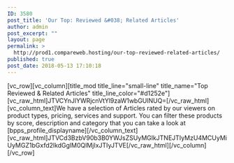 ```yaml
---
ID: 3580
post_title: 'Our Top: Reviewed &#038; Related Articles'
author: admin
post_excerpt: ""
layout: page
permalink: >
  http://prod1.compareweb.hosting/our-top-reviewed-related-articles/
published: true
post_date: 2018-05-13 17:10:18
---
```

[vc_row][vc_column][title_mod title_line="small-line" title_name="Top Reviewed &amp; Related Articles" title_line_color="#d1252e"][vc_raw_html]JTVCYnJlYWRjcnVtYl9zaW1wbGUlNUQ=[/vc_raw_html][vc_column_text]We have a selection of Articles rated by our viewers on product types, pricing, services and support. You can filter these products by score, description and category that you can take a look at [bpps_profile_displayname][/vc_column_text][vc_raw_html]JTVCd3BzbV90b3B0YWJsZSUyMGlkJTNEJTIyMzU4MCUyMiUyMGZ1bGxfd2lkdGglM0QlMjIxJTIyJTVE[/vc_raw_html][/vc_column][/vc_row]